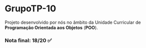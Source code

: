 # GrupoTP-10

Projeto desenvolvido por nós no âmbito da Unidade Curricular de **Programação Orientada aos Objetos** (**POO**).

### Nota final: 18/20 ✅
